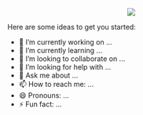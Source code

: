 <div  align="center">
  <img alig src="https://res.cloudinary.com/dlkmarlgw/image/upload/v1685898195/Turquoise_Simple_Modern_Linkedin_Banner_1_tyao2n.gif" />
</div>

Here are some ideas to get you started:

- 🔭 I’m currently working on ...
- 🌱 I’m currently learning ...
- 👯 I’m looking to collaborate on ...
- 🤔 I’m looking for help with ...
- 💬 Ask me about ...
- 📫 How to reach me: ...
- 😄 Pronouns: ...
- ⚡ Fun fact: ...
